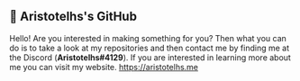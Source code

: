 ## 🔔 Aristotelhs's GitHub
Hello! Are you interested in making something for you? Then what you can do is to take a look at my repositories and then contact me by finding me at the Discord (**Aristotelhs#4129**). If you are interested in learning more about me you can visit my website. https://aristotelhs.me
